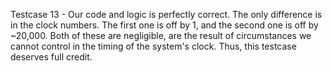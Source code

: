 Testcase 13 - Our code and logic is perfectly correct. The only difference is in the clock numbers. The first one is off by 1, and the second one is off by ~20,000. Both of these are negligible, are the result of circumstances we cannot control in the timing of the system's clock. Thus, this testcase deserves full credit.